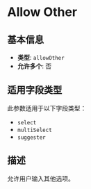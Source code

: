 # Allow Other

## 基本信息

- **类型**: `allowOther`
- **允许多个**: 否

## 适用字段类型

此参数适用于以下字段类型：

- `select`
- `multiSelect`
- `suggester`

## 描述

允许用户输入其他选项。

